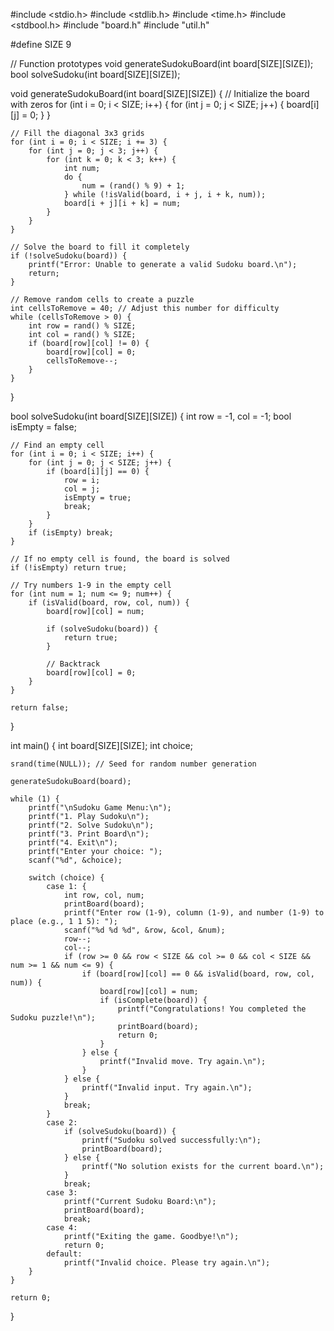 #include <stdio.h>
#include <stdlib.h>
#include <time.h>
#include <stdbool.h>
#include "board.h"
#include "util.h"

#define SIZE 9

// Function prototypes
void generateSudokuBoard(int board[SIZE][SIZE]);
bool solveSudoku(int board[SIZE][SIZE]);

void generateSudokuBoard(int board[SIZE][SIZE]) {
    // Initialize the board with zeros
    for (int i = 0; i < SIZE; i++) {
        for (int j = 0; j < SIZE; j++) {
            board[i][j] = 0;
        }
    }

    // Fill the diagonal 3x3 grids
    for (int i = 0; i < SIZE; i += 3) {
        for (int j = 0; j < 3; j++) {
            for (int k = 0; k < 3; k++) {
                int num;
                do {
                    num = (rand() % 9) + 1;
                } while (!isValid(board, i + j, i + k, num));
                board[i + j][i + k] = num;
            }
        }
    }

    // Solve the board to fill it completely
    if (!solveSudoku(board)) {
        printf("Error: Unable to generate a valid Sudoku board.\n");
        return;
    }

    // Remove random cells to create a puzzle
    int cellsToRemove = 40; // Adjust this number for difficulty
    while (cellsToRemove > 0) {
        int row = rand() % SIZE;
        int col = rand() % SIZE;
        if (board[row][col] != 0) {
            board[row][col] = 0;
            cellsToRemove--;
        }
    }
}

bool solveSudoku(int board[SIZE][SIZE]) {
    int row = -1, col = -1;
    bool isEmpty = false;

    // Find an empty cell
    for (int i = 0; i < SIZE; i++) {
        for (int j = 0; j < SIZE; j++) {
            if (board[i][j] == 0) {
                row = i;
                col = j;
                isEmpty = true;
                break;
            }
        }
        if (isEmpty) break;
    }

    // If no empty cell is found, the board is solved
    if (!isEmpty) return true;

    // Try numbers 1-9 in the empty cell
    for (int num = 1; num <= 9; num++) {
        if (isValid(board, row, col, num)) {
            board[row][col] = num;

            if (solveSudoku(board)) {
                return true;
            }

            // Backtrack
            board[row][col] = 0;
        }
    }

    return false;
}

int main() {
    int board[SIZE][SIZE];
    int choice;

    srand(time(NULL)); // Seed for random number generation

    generateSudokuBoard(board);

    while (1) {
        printf("\nSudoku Game Menu:\n");
        printf("1. Play Sudoku\n");
        printf("2. Solve Sudoku\n");
        printf("3. Print Board\n");
        printf("4. Exit\n");
        printf("Enter your choice: ");
        scanf("%d", &choice);

        switch (choice) {
            case 1: {
                int row, col, num;
                printBoard(board);
                printf("Enter row (1-9), column (1-9), and number (1-9) to place (e.g., 1 1 5): ");
                scanf("%d %d %d", &row, &col, &num);
                row--;
                col--;
                if (row >= 0 && row < SIZE && col >= 0 && col < SIZE && num >= 1 && num <= 9) {
                    if (board[row][col] == 0 && isValid(board, row, col, num)) {
                        board[row][col] = num;
                        if (isComplete(board)) {
                            printf("Congratulations! You completed the Sudoku puzzle!\n");
                            printBoard(board);
                            return 0;
                        }
                    } else {
                        printf("Invalid move. Try again.\n");
                    }
                } else {
                    printf("Invalid input. Try again.\n");
                }
                break;
            }
            case 2:
                if (solveSudoku(board)) {
                    printf("Sudoku solved successfully:\n");
                    printBoard(board);
                } else {
                    printf("No solution exists for the current board.\n");
                }
                break;
            case 3:
                printf("Current Sudoku Board:\n");
                printBoard(board);
                break;
            case 4:
                printf("Exiting the game. Goodbye!\n");
                return 0;
            default:
                printf("Invalid choice. Please try again.\n");
        }
    }

    return 0;
}
